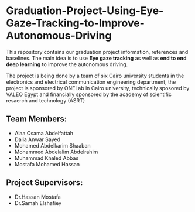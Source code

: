 # Graduation-Project-Using-Eye-Gaze-Tracking-to-Improve-Autonomous-Driving
This repository contains our graduation project information, references and baselines.
The main idea is to use **Eye gaze tracking** as well as **end to end deep learning** to improve the autonomous driving.

The project is being done by a team of six Cairo university students in the electronics and electrical communication engineering department, the project is sponsored by ONELab in Cairo university, technically sposored by VALEO Egypt and financially sponsored by the academy of scientific resaerch and technology (ASRT)

## Team Members:
- Alaa Osama Abdelfattah
- Dalia Anwar Sayed
- Mohamed Abdelkarim Shaaban
- Mohammed Abdelalim Abdelrahim
- Muhammad Khaled Abbas
- Mostafa Mohamed Hassan

## Project Supervisors:
- Dr.Hassan Mostafa
- Dr.Samah Elshafiey
